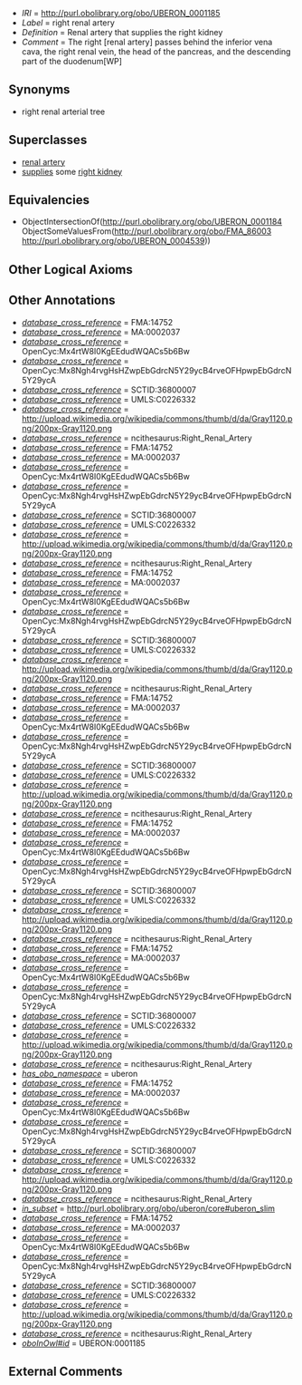  * *IRI* = http://purl.obolibrary.org/obo/UBERON_0001185
 * *Label* = right renal artery
 * *Definition* = Renal artery that supplies the right kidney
 * *Comment* = The right [renal artery] passes behind the inferior vena cava, the right renal vein, the head of the pancreas, and the descending part of the duodenum[WP]

## Synonyms

 * right renal arterial tree

## Superclasses

 * [renal artery](../../UBERON/84/UBERON_0001184.md)
 * [supplies](../../FMA/03/FMA_86003.md) some [right kidney](../../UBERON/39/UBERON_0004539.md)

## Equivalencies

 * ObjectIntersectionOf(<http://purl.obolibrary.org/obo/UBERON_0001184> ObjectSomeValuesFrom(<http://purl.obolibrary.org/obo/FMA_86003> <http://purl.obolibrary.org/obo/UBERON_0004539>))

## Other Logical Axioms


## Other Annotations

 * *[database_cross_reference](../../ef/oboInOwl#hasDbXref.md)* = FMA:14752
 * *[database_cross_reference](../../ef/oboInOwl#hasDbXref.md)* = MA:0002037
 * *[database_cross_reference](../../ef/oboInOwl#hasDbXref.md)* = OpenCyc:Mx4rtW8I0KgEEdudWQACs5b6Bw
 * *[database_cross_reference](../../ef/oboInOwl#hasDbXref.md)* = OpenCyc:Mx8Ngh4rvgHsHZwpEbGdrcN5Y29ycB4rveOFHpwpEbGdrcN5Y29ycA
 * *[database_cross_reference](../../ef/oboInOwl#hasDbXref.md)* = SCTID:36800007
 * *[database_cross_reference](../../ef/oboInOwl#hasDbXref.md)* = UMLS:C0226332
 * *[database_cross_reference](../../ef/oboInOwl#hasDbXref.md)* = http://upload.wikimedia.org/wikipedia/commons/thumb/d/da/Gray1120.png/200px-Gray1120.png
 * *[database_cross_reference](../../ef/oboInOwl#hasDbXref.md)* = ncithesaurus:Right_Renal_Artery
 * *[database_cross_reference](../../ef/oboInOwl#hasDbXref.md)* = FMA:14752
 * *[database_cross_reference](../../ef/oboInOwl#hasDbXref.md)* = MA:0002037
 * *[database_cross_reference](../../ef/oboInOwl#hasDbXref.md)* = OpenCyc:Mx4rtW8I0KgEEdudWQACs5b6Bw
 * *[database_cross_reference](../../ef/oboInOwl#hasDbXref.md)* = OpenCyc:Mx8Ngh4rvgHsHZwpEbGdrcN5Y29ycB4rveOFHpwpEbGdrcN5Y29ycA
 * *[database_cross_reference](../../ef/oboInOwl#hasDbXref.md)* = SCTID:36800007
 * *[database_cross_reference](../../ef/oboInOwl#hasDbXref.md)* = UMLS:C0226332
 * *[database_cross_reference](../../ef/oboInOwl#hasDbXref.md)* = http://upload.wikimedia.org/wikipedia/commons/thumb/d/da/Gray1120.png/200px-Gray1120.png
 * *[database_cross_reference](../../ef/oboInOwl#hasDbXref.md)* = ncithesaurus:Right_Renal_Artery
 * *[database_cross_reference](../../ef/oboInOwl#hasDbXref.md)* = FMA:14752
 * *[database_cross_reference](../../ef/oboInOwl#hasDbXref.md)* = MA:0002037
 * *[database_cross_reference](../../ef/oboInOwl#hasDbXref.md)* = OpenCyc:Mx4rtW8I0KgEEdudWQACs5b6Bw
 * *[database_cross_reference](../../ef/oboInOwl#hasDbXref.md)* = OpenCyc:Mx8Ngh4rvgHsHZwpEbGdrcN5Y29ycB4rveOFHpwpEbGdrcN5Y29ycA
 * *[database_cross_reference](../../ef/oboInOwl#hasDbXref.md)* = SCTID:36800007
 * *[database_cross_reference](../../ef/oboInOwl#hasDbXref.md)* = UMLS:C0226332
 * *[database_cross_reference](../../ef/oboInOwl#hasDbXref.md)* = http://upload.wikimedia.org/wikipedia/commons/thumb/d/da/Gray1120.png/200px-Gray1120.png
 * *[database_cross_reference](../../ef/oboInOwl#hasDbXref.md)* = ncithesaurus:Right_Renal_Artery
 * *[database_cross_reference](../../ef/oboInOwl#hasDbXref.md)* = FMA:14752
 * *[database_cross_reference](../../ef/oboInOwl#hasDbXref.md)* = MA:0002037
 * *[database_cross_reference](../../ef/oboInOwl#hasDbXref.md)* = OpenCyc:Mx4rtW8I0KgEEdudWQACs5b6Bw
 * *[database_cross_reference](../../ef/oboInOwl#hasDbXref.md)* = OpenCyc:Mx8Ngh4rvgHsHZwpEbGdrcN5Y29ycB4rveOFHpwpEbGdrcN5Y29ycA
 * *[database_cross_reference](../../ef/oboInOwl#hasDbXref.md)* = SCTID:36800007
 * *[database_cross_reference](../../ef/oboInOwl#hasDbXref.md)* = UMLS:C0226332
 * *[database_cross_reference](../../ef/oboInOwl#hasDbXref.md)* = http://upload.wikimedia.org/wikipedia/commons/thumb/d/da/Gray1120.png/200px-Gray1120.png
 * *[database_cross_reference](../../ef/oboInOwl#hasDbXref.md)* = ncithesaurus:Right_Renal_Artery
 * *[database_cross_reference](../../ef/oboInOwl#hasDbXref.md)* = FMA:14752
 * *[database_cross_reference](../../ef/oboInOwl#hasDbXref.md)* = MA:0002037
 * *[database_cross_reference](../../ef/oboInOwl#hasDbXref.md)* = OpenCyc:Mx4rtW8I0KgEEdudWQACs5b6Bw
 * *[database_cross_reference](../../ef/oboInOwl#hasDbXref.md)* = OpenCyc:Mx8Ngh4rvgHsHZwpEbGdrcN5Y29ycB4rveOFHpwpEbGdrcN5Y29ycA
 * *[database_cross_reference](../../ef/oboInOwl#hasDbXref.md)* = SCTID:36800007
 * *[database_cross_reference](../../ef/oboInOwl#hasDbXref.md)* = UMLS:C0226332
 * *[database_cross_reference](../../ef/oboInOwl#hasDbXref.md)* = http://upload.wikimedia.org/wikipedia/commons/thumb/d/da/Gray1120.png/200px-Gray1120.png
 * *[database_cross_reference](../../ef/oboInOwl#hasDbXref.md)* = ncithesaurus:Right_Renal_Artery
 * *[database_cross_reference](../../ef/oboInOwl#hasDbXref.md)* = FMA:14752
 * *[database_cross_reference](../../ef/oboInOwl#hasDbXref.md)* = MA:0002037
 * *[database_cross_reference](../../ef/oboInOwl#hasDbXref.md)* = OpenCyc:Mx4rtW8I0KgEEdudWQACs5b6Bw
 * *[database_cross_reference](../../ef/oboInOwl#hasDbXref.md)* = OpenCyc:Mx8Ngh4rvgHsHZwpEbGdrcN5Y29ycB4rveOFHpwpEbGdrcN5Y29ycA
 * *[database_cross_reference](../../ef/oboInOwl#hasDbXref.md)* = SCTID:36800007
 * *[database_cross_reference](../../ef/oboInOwl#hasDbXref.md)* = UMLS:C0226332
 * *[database_cross_reference](../../ef/oboInOwl#hasDbXref.md)* = http://upload.wikimedia.org/wikipedia/commons/thumb/d/da/Gray1120.png/200px-Gray1120.png
 * *[database_cross_reference](../../ef/oboInOwl#hasDbXref.md)* = ncithesaurus:Right_Renal_Artery
 * *[has_obo_namespace](../../ce/oboInOwl#hasOBONamespace.md)* = uberon
 * *[database_cross_reference](../../ef/oboInOwl#hasDbXref.md)* = FMA:14752
 * *[database_cross_reference](../../ef/oboInOwl#hasDbXref.md)* = MA:0002037
 * *[database_cross_reference](../../ef/oboInOwl#hasDbXref.md)* = OpenCyc:Mx4rtW8I0KgEEdudWQACs5b6Bw
 * *[database_cross_reference](../../ef/oboInOwl#hasDbXref.md)* = OpenCyc:Mx8Ngh4rvgHsHZwpEbGdrcN5Y29ycB4rveOFHpwpEbGdrcN5Y29ycA
 * *[database_cross_reference](../../ef/oboInOwl#hasDbXref.md)* = SCTID:36800007
 * *[database_cross_reference](../../ef/oboInOwl#hasDbXref.md)* = UMLS:C0226332
 * *[database_cross_reference](../../ef/oboInOwl#hasDbXref.md)* = http://upload.wikimedia.org/wikipedia/commons/thumb/d/da/Gray1120.png/200px-Gray1120.png
 * *[database_cross_reference](../../ef/oboInOwl#hasDbXref.md)* = ncithesaurus:Right_Renal_Artery
 * *[in_subset](../../et/oboInOwl#inSubset.md)* = http://purl.obolibrary.org/obo/uberon/core#uberon_slim
 * *[database_cross_reference](../../ef/oboInOwl#hasDbXref.md)* = FMA:14752
 * *[database_cross_reference](../../ef/oboInOwl#hasDbXref.md)* = MA:0002037
 * *[database_cross_reference](../../ef/oboInOwl#hasDbXref.md)* = OpenCyc:Mx4rtW8I0KgEEdudWQACs5b6Bw
 * *[database_cross_reference](../../ef/oboInOwl#hasDbXref.md)* = OpenCyc:Mx8Ngh4rvgHsHZwpEbGdrcN5Y29ycB4rveOFHpwpEbGdrcN5Y29ycA
 * *[database_cross_reference](../../ef/oboInOwl#hasDbXref.md)* = SCTID:36800007
 * *[database_cross_reference](../../ef/oboInOwl#hasDbXref.md)* = UMLS:C0226332
 * *[database_cross_reference](../../ef/oboInOwl#hasDbXref.md)* = http://upload.wikimedia.org/wikipedia/commons/thumb/d/da/Gray1120.png/200px-Gray1120.png
 * *[database_cross_reference](../../ef/oboInOwl#hasDbXref.md)* = ncithesaurus:Right_Renal_Artery
 * *[oboInOwl#id](../../id/oboInOwl#id.md)* = UBERON:0001185

## External Comments

